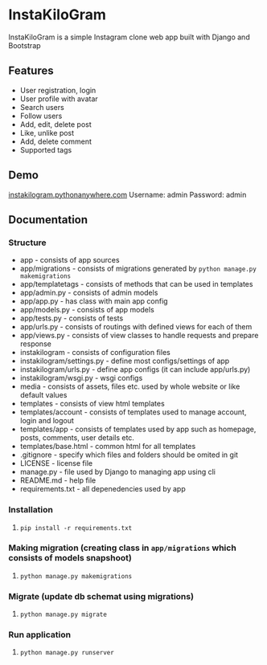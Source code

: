 # InstaKiloGram
InstaKiloGram is a simple Instagram clone web app built with Django and Bootstrap

## Features
  - User registration, login
  - User profile with avatar
  - Search users
  - Follow users
  - Add, edit, delete post
  - Like, unlike post
  - Add, delete comment
  - Supported tags


## Demo
 [instakilogram.pythonanywhere.com](https://instakilogram.pythonanywhere.com)
      Username: admin
      Password: admin

## Documentation

### Structure
  - app - consists of app sources
  - app/migrations - consists of migrations generated by `python manage.py makemigrations`
  - app/templatetags - consists of methods that can be used in templates
  - app/admin.py - consists of admin models
  - app/app.py - has class with main app config
  - app/models.py - consists of app models
  - app/tests.py - consists of tests
  - app/urls.py - consists of routings with defined views for each of them
  - app/views.py - consists of view classes to handle requests and prepare response
  - instakilogram - consists of configuration files
  - instakilogram/settings.py - define most configs/settings of app
  - instakilogram/urls.py - define app configs (it can include app/urls.py)
  - instakilogram/wsgi.py - wsgi configs
  - media - consists of assets, files etc. used by whole website or like default values
  - templates - consists of view html templates
  - templates/account - consists of templates used to manage account, login and logout
  - templates/app - consists of templates used by app such as homepage, posts, comments, user details etc.
  - templates/base.html - common html for all templates
  - .gitignore - specify which files and folders should be omited in git
  - LICENSE - license file
  - manage.py - file used by Django to managing app using cli
  - README.md - help file
  - requirements.txt - all depenedencies used by app

### Installation
  1. `pip install -r requirements.txt`

### Making migration (creating class in `app/migrations` which consists of models snapshoot)
  1. `python manage.py makemigrations`

### Migrate (update db schemat using migrations)
  1. `python manage.py migrate`

### Run application
  1. `python manage.py runserver`
